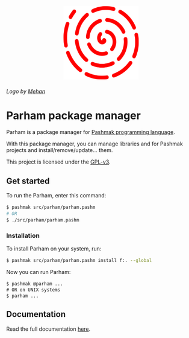 <div align="center">
  <img width="200" src="logo.svg" alt="Parham">
</div>

###### Logo by [Mehan](https://github.com/mehanalavimajd)

# Parham package manager
Parham is a package manager for [Pashmak programming language](https://github.com/pashmaklang).

With this package manager, you can manage libraries and for Pashmak projects and install/remove/update... them.

This project is licensed under the [GPL-v3](LICENSE).

## Get started
To run the Parham, enter this command:

```bash
$ pashmak src/parham/parham.pashm
# OR
$ ./src/parham/parham.pashm
```

### Installation
To install Parham on your system, run:

```bash
$ pashmak src/parham/parham.pashm install f:. --global
```

Now you can run Parham:

```
$ pashmak @parham ...
# OR on UNIX systems
$ parham ...
```

## Documentation
Read the full documentation [here](doc).

